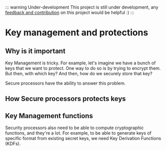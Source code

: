 ::: warning Under-development 
This project is still under development, any [feedback and contribution](https://github.com/cybertechnica/confidential-computing-guide/issues) on this project would be helpful :)
:::

# Key management and protections

## Why is it important 

Key Management is tricky. For example, let's imagine we have a bunch of keys that we want to protect. 
One way to do so is by trying to encrypt them. But then, with which key? And then, how do we securely store that key? 

Secure processors have the ability to answer this problem. 

## How Secure processors protects keys

## Key Management functions 
Security processors also need to be able to compute cryptographic functions, and they're a lot. 
For example, to be able to generate keys of specific format from existing secret keys, we need Key Derivation Functions (KDFs). 


